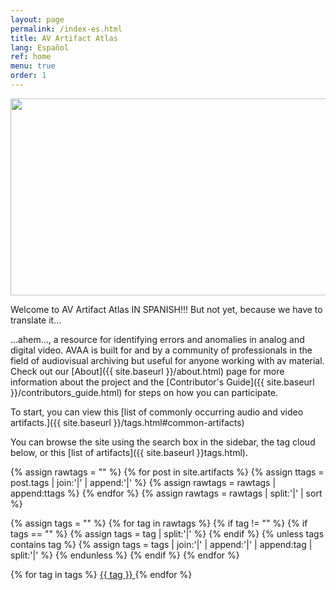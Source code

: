 ```yaml
---
layout: page
permalink: /index-es.html
title: AV Artifact Atlas
lang: Español
ref: home
menu: true
order: 1
---
```

<img src="{{ site.baseurl }}/images/home_TBCProcessingError_NYU_Flat.jpg" height="315" width="520"><br>

Welcome to AV Artifact Atlas IN SPANISH!!! But not yet, because we have to translate it...

...ahem..., a resource for identifying errors and anomalies in analog and digital video. AVAA is built for and by a community of professionals in the field of audiovisual archiving but useful for anyone working with av material. Check out our [About]({{ site.baseurl }}/about.html) page for more information about the project and the [Contributor's Guide]({{ site.baseurl }}/contributors_guide.html) for steps on how you can participate.

To start, you can view this [list of commonly occurring audio and video artifacts.]({{ site.baseurl }}/tags.html#common-artifacts)

You can browse the site using the search box in the sidebar, the tag cloud below, or this [list of artifacts]({{ site.baseurl }}tags.html).

{% assign rawtags = "" %}
{% for post in site.artifacts %}
  {% assign ttags = post.tags | join:'|' | append:'|' %}
  {% assign rawtags = rawtags | append:ttags %}
{% endfor %}
{% assign rawtags = rawtags | split:'|' | sort %}

{% assign tags = "" %}
{% for tag in rawtags %}
  {% if tag != "" %}
    {% if tags == "" %}
      {% assign tags = tag | split:'|' %}
    {% endif %}
    {% unless tags contains tag %}
      {% assign tags = tags | join:'|' | append:'|' | append:tag | split:'|' %}
    {% endunless %}
  {% endif %}
{% endfor %}

<div>
{% for tag in tags %}
<a class="artifact-tag" href="tags.html#{{ tag | slugify }}"> {{ tag }} </a>
{% endfor %}
</div>

